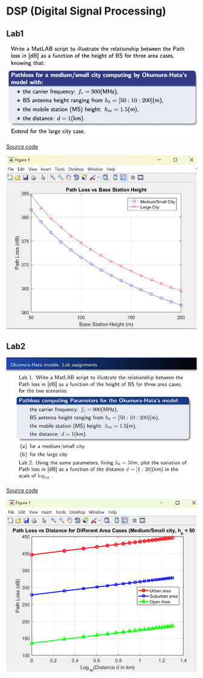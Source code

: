 # DSP (Digital Signal Processing)
## Lab1

<img src="TTVT/Lab1/Question.jpg">

 [Source code](https://github.com/bathanh0309/DSP-Digital-Signal-Processing/blob/main/TTVT/Lab1/Lab1_42_NguyenBaThanh.m)
 
<img src="TTVT/Lab1/result.jpg">

## Lab2

<img src="TTVT/Lab2/Question.jpg">

 [Source code](https://github.com/bathanh0309/DSP-Digital-Signal-Processing/blob/main/TTVT/Lab1/Lab2_42_NguyenBaThanh.m)
 
<img src="TTVT/Lab2/result.jpg">
